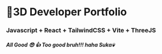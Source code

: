 # 🚀3D Developer Portfolio

### Javascript + React + TailwindCSS + Vite + ThreeJS
##### All Good 😎 👍 Too good bruh!!! haha Suka💀
